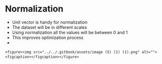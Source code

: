 # Normalization

* Unit vector is handy for normalization
* The dataset will be in different scales
* Using normalization all the values will be between 0 and 1
* This improves optimization process
*

    <figure><img src="../../.gitbook/assets/image (5) (1) (1).png" alt=""><figcaption></figcaption></figure>
